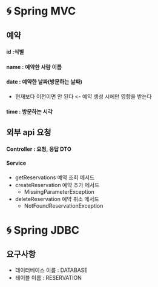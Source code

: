 # 🌀 Spring MVC
## 예약
#### id :식별
#### name : 예약한 사람 이름
#### date : 예약한 날짜(방문하는 날짜)
+ 현재보다 이전이면 안 된다 <- 예약 생성 시에만 영향을 받는다
#### time : 방문하는 시각

## 외부 api 요청
#### Controller : 요청, 응답 DTO
#### Service
+ getReservations 예약 조회 메서드
+ createReservation 예약 추가 메서드
  + MissingParameterException
+ deleteReservation 예약 취소 메서드
  + NotFoundReservationException

# 🌀 Spring JDBC
## 요구사항
+ 데이터베이스 이름 : DATABASE
+ 테이블 이름 : RESERVATION

